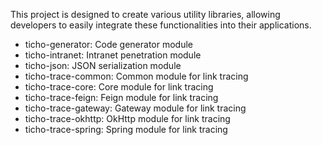 This project is designed to create various utility libraries, allowing developers to easily integrate these functionalities into their applications.
- ticho-generator: Code generator module  
- ticho-intranet: Intranet penetration module  
- ticho-json: JSON serialization module  
- ticho-trace-common: Common module for link tracing  
- ticho-trace-core: Core module for link tracing  
- ticho-trace-feign: Feign module for link tracing  
- ticho-trace-gateway: Gateway module for link tracing  
- ticho-trace-okhttp: OkHttp module for link tracing  
- ticho-trace-spring: Spring module for link tracing  